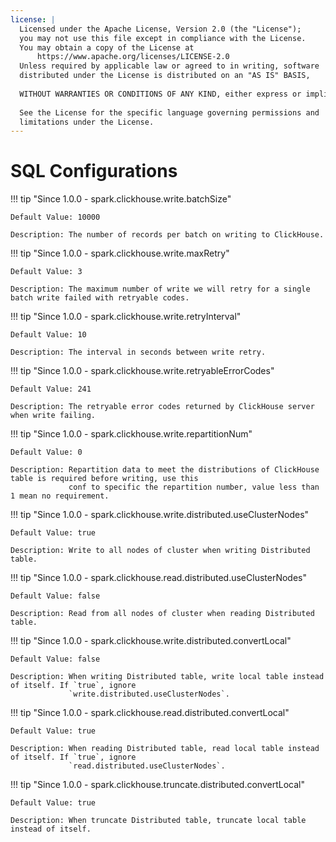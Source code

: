 ```yaml
---
license: |
  Licensed under the Apache License, Version 2.0 (the "License");
  you may not use this file except in compliance with the License.
  You may obtain a copy of the License at
      https://www.apache.org/licenses/LICENSE-2.0
  Unless required by applicable law or agreed to in writing, software
  distributed under the License is distributed on an "AS IS" BASIS,
  
  WITHOUT WARRANTIES OR CONDITIONS OF ANY KIND, either express or implied.
  
  See the License for the specific language governing permissions and
  limitations under the License.
---
```


SQL Configurations
===

!!! tip "Since 1.0.0 - spark.clickhouse.write.batchSize"

    Default Value: 10000

    Description: The number of records per batch on writing to ClickHouse.

!!! tip "Since 1.0.0 - spark.clickhouse.write.maxRetry"

    Default Value: 3

    Description: The maximum number of write we will retry for a single batch write failed with retryable codes.

!!! tip "Since 1.0.0 - spark.clickhouse.write.retryInterval"

    Default Value: 10

    Description: The interval in seconds between write retry.

!!! tip "Since 1.0.0 - spark.clickhouse.write.retryableErrorCodes"

    Default Value: 241

    Description: The retryable error codes returned by ClickHouse server when write failing.

!!! tip "Since 1.0.0 - spark.clickhouse.write.repartitionNum"

    Default Value: 0

    Description: Repartition data to meet the distributions of ClickHouse table is required before writing, use this
                 conf to specific the repartition number, value less than 1 mean no requirement.

!!! tip "Since 1.0.0 - spark.clickhouse.write.distributed.useClusterNodes"

    Default Value: true

    Description: Write to all nodes of cluster when writing Distributed table.

!!! tip "Since 1.0.0 - spark.clickhouse.read.distributed.useClusterNodes"

    Default Value: false

    Description: Read from all nodes of cluster when reading Distributed table.

!!! tip "Since 1.0.0 - spark.clickhouse.write.distributed.convertLocal"

    Default Value: false

    Description: When writing Distributed table, write local table instead of itself. If `true`, ignore
                 `write.distributed.useClusterNodes`.

!!! tip "Since 1.0.0 - spark.clickhouse.read.distributed.convertLocal"

    Default Value: true

    Description: When reading Distributed table, read local table instead of itself. If `true`, ignore
                 `read.distributed.useClusterNodes`.

!!! tip "Since 1.0.0 - spark.clickhouse.truncate.distributed.convertLocal"

    Default Value: true

    Description: When truncate Distributed table, truncate local table instead of itself.
